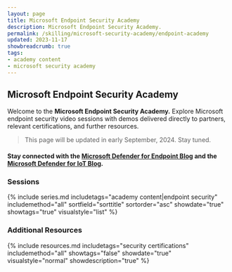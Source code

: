 ```yaml
---
layout: page
title: Microsoft Endpoint Security Academy
description: Microsoft Endpoint Security Academy.
permalink: /skilling/microsoft-security-academy/endpoint-academy
updated: 2023-11-17
showbreadcrumb: true
tags: 
- academy content
- microsoft security academy
---
```


## Microsoft Endpoint Security Academy
Welcome to the **Microsoft Endpoint Security Academy.** Explore Microsoft endpoint security video sessions with demos delivered directly to partners, relevant certifications, and further resources.

  > This page will be updated in early September, 2024. Stay tuned.

#### Stay connected with the [Microsoft Defender for Endpoint Blog](https://techcommunity.microsoft.com/t5/microsoft-defender-for-endpoint/bg-p/MicrosoftDefenderATPBlog) and the [Microsoft Defender for IoT Blog](https://techcommunity.microsoft.com/t5/microsoft-defender-for-iot-blog/bg-p/MicrosoftDefenderIoTBlog).

### Sessions
{% include series.md 
    includetags="academy content|endpoint security" includemethod="all" 
    sortfield="sorttitle" sortorder="asc" showdate="true" showtags="true" 
    visualstyle="list"
%}

### Additional Resources
{% include resources.md
    includetags="security certifications"
    includemethod="all" 
    showtags="false" 
    showdate="true" 
    visualstyle="normal" 
    showdescription="true"
%}